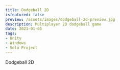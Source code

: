 ```yaml
---
title: Dodgeball 2D
isfeatured: false
preview: /assets/images/dodgeball-2d-preview.jpg
description: Multiplayer 2D dodgeball game
date: 2021-01-05
tags:
- Unity
- Windows
- Solo Project
---
```

Dodgeball 2D